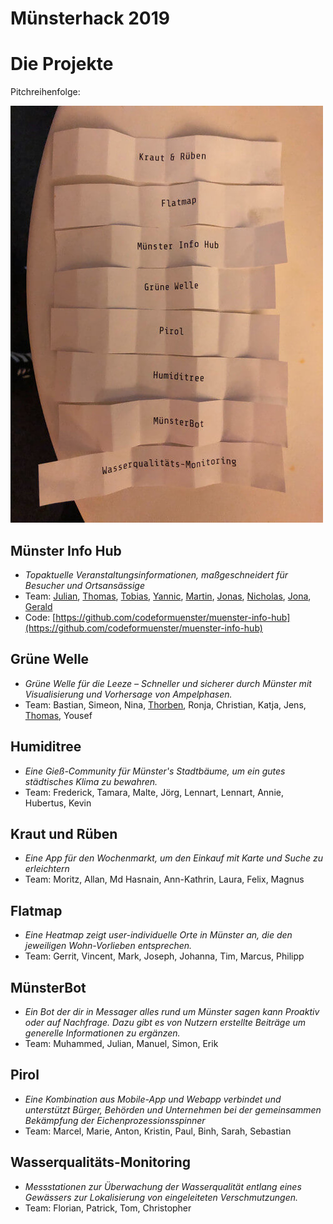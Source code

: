 # Münsterhack 2019

# Die Projekte

Pitchreihenfolge: 

![Pitchreihenfolge](./images/pitchreihenfolge2019.jpg)

## Münster Info Hub

- _Topaktuelle Veranstaltungsinformationen, maßgeschneidert für Besucher und Ortsansässige_
- Team: [Julian](https://github.com/julianbei), [Thomas](https://github.com/toms_rocket), [Tobias](https://github.com/webwurst), [Yannic](https://github.com/jahnique), [Martin](https://github.com/quassy), [Jonas](https://github.com/jonahoen), [Nicholas](https://github.com/rappertomate), [Jona](https://github.com/JonesH), [Gerald](https://github.com/ubergesundheit)
- Code: [https://github.com/codeformuenster/muenster-info-hub](https://github.com/codeformuenster/muenster-info-hub)

## Grüne Welle

- _Grüne Welle für die Leeze – Schneller und sicherer durch Münster mit Visualisierung und Vorhersage von Ampelphasen._
- Team: Bastian, Simeon, Nina, [Thorben](https://github.com/thorbenjensen), Ronja, Christian, Katja, Jens, [Thomas](https://github.com/silberzwiebel), Yousef

## Humiditree

- _Eine Gieß-Community für Münster's Stadtbäume, um ein gutes städtisches Klima zu bewahren._
- Team: Frederick, Tamara, Malte, Jörg, Lennart, Lennart, Annie, Hubertus, Kevin

## Kraut und Rüben

- _Eine App für den Wochenmarkt, um den Einkauf mit Karte und Suche zu erleichtern_
- Team: Moritz, Allan, Md Hasnain, Ann-Kathrin, Laura, Felix, Magnus

## Flatmap

- _Eine Heatmap zeigt user-individuelle Orte in Münster an, die den jeweiligen Wohn-Vorlieben entsprechen._
- Team: Gerrit, Vincent, Mark, Joseph, Johanna, Tim, Marcus, Philipp

## MünsterBot

- _Ein Bot der dir in Messager alles rund um Münster sagen kann Proaktiv oder auf Nachfrage. Dazu gibt es von Nutzern erstellte Beiträge um generelle Informationen zu ergänzen._
- Team: Muhammed, Julian, Manuel, Simon, Erik

## Pirol

- _Eine  Kombination aus Mobile-App und Webapp verbindet und unterstützt Bürger, Behörden und Unternehmen bei der gemeinsammen Bekämpfung der Eichenprozessionsspinner_
- Team: Marcel, Marie, Anton, Kristin, Paul, Binh, Sarah, Sebastian

## Wasserqualitäts-Monitoring

- _Messstationen zur Überwachung der Wasserqualität entlang eines Gewässers zur Lokalisierung von eingeleiteten Verschmutzungen._
- Team: Florian, Patrick, Tom, Christopher
